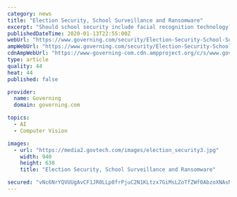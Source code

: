 ```yaml
---
category: news
title: "Election Security, School Surveillance and Ransomware"
excerpt: "Should school security include facial recognition technology? A school district in upstate New York has begun using facial and object recognition technology as a security precaution. According to ..."
publishedDateTime: 2020-01-13T22:55:00Z
webUrl: "https://www.governing.com/security/Election-Security-School-Surveillance-and-Ransomware.html"
ampWebUrl: "https://www.governing.com/security/Election-Security-School-Surveillance-and-Ransomware.html?AMP"
cdnAmpWebUrl: "https://www-governing-com.cdn.ampproject.org/c/s/www.governing.com/security/Election-Security-School-Surveillance-and-Ransomware.html?AMP"
type: article
quality: 44
heat: 44
published: false

provider:
  name: Governing
  domain: governing.com

topics:
  - AI
  - Computer Vision

images:
  - url: "https://media2.govtech.com/images/election_security3.jpg"
    width: 940
    height: 630
    title: "Election Security, School Surveillance and Ransomware"

secured: "vNc6NrYQVUUgAvCF1JR0LLp0frPjuC2N1KLtzx7GiMsLZoTfZWf0AbzoXNAsNfkGLiaDXi23mhVL+e2/1cXTPPnF4KVT0+EYonCLqCpt53+/GwK6EBcUMS0+0nn5DS2VTus7C16KV/U7Qa+kovB7AAzqf/2qkf7pHOxPZ1HsUn9eKKdUTmKR3WpcoQhQ2Xy9+9PiEoekSPfw9HrDB+yZfTgL2XRFkm7J3lBLUeRiMWL+T6p/k5Bjb7PsXDyPQDtJ0r105dZvvJ7yhUOqYbLyRGayV7JIJokzdYFiNDCyFDXSid8XqCCinjjDjZ3LEWwq;g8caBxPF73YSFYPXompNCQ=="
---
```


